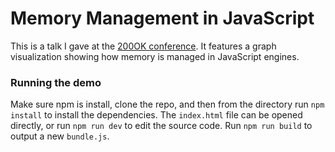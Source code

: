 # Memory Management in JavaScript

This is a talk I gave at the [200OK conference](http://200ok.us). It features
a graph visualization showing how memory is managed in JavaScript engines.

### Running the demo

Make sure npm is install, clone the repo, and then from the directory run
`npm install` to install the dependencies. The `index.html` file can be opened
directly, or run `npm run dev` to edit the source code. Run `npm run build` to
output a new `bundle.js`.
